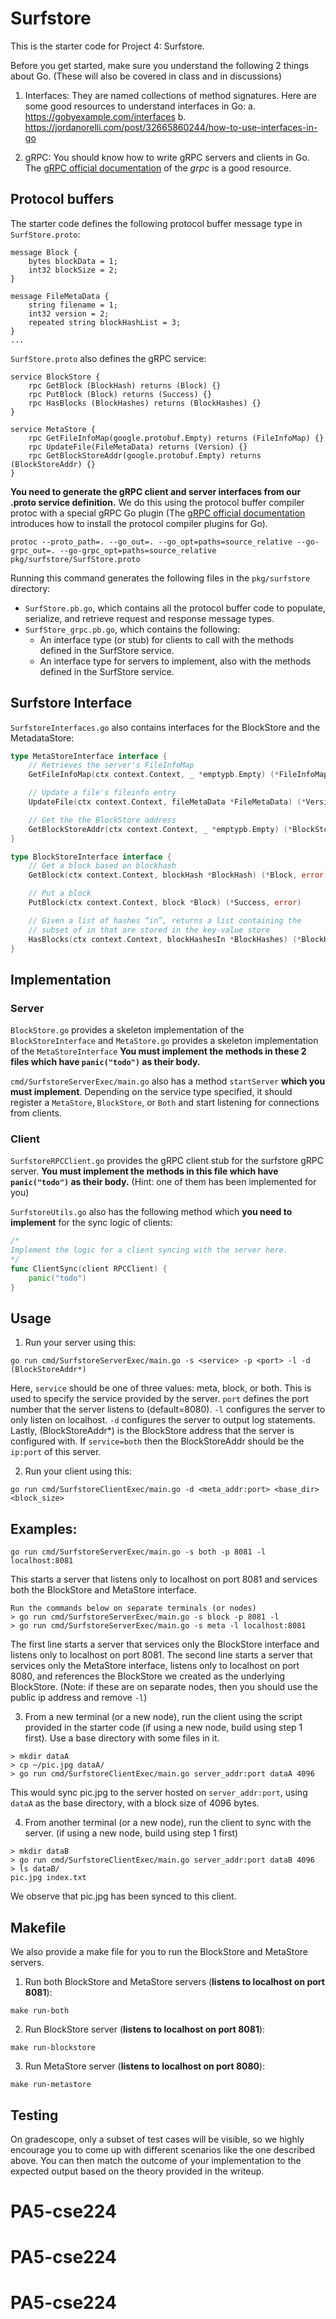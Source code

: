 # Surfstore

This is the starter code for Project 4: Surfstore.

Before you get started, make sure you understand the following 2 things about Go. (These will also be covered in class and in discussions)
1. Interfaces: They are named collections of method signatures. Here are some good resources to understand interfaces in Go:
    a. https://gobyexample.com/interfaces
    b. https://jordanorelli.com/post/32665860244/how-to-use-interfaces-in-go

2. gRPC: You should know how to write gRPC servers and clients in Go. The [gRPC official documentation](https://grpc.io/docs/languages/go/basics/) of the *grpc* is a good resource.

## Protocol buffers

The starter code defines the following protocol buffer message type in `SurfStore.proto`:

```
message Block {
    bytes blockData = 1;
    int32 blockSize = 2;
}

message FileMetaData {
    string filename = 1;
    int32 version = 2;
    repeated string blockHashList = 3;
}
...
```

`SurfStore.proto` also defines the gRPC service:
```
service BlockStore {
    rpc GetBlock (BlockHash) returns (Block) {}
    rpc PutBlock (Block) returns (Success) {}
    rpc HasBlocks (BlockHashes) returns (BlockHashes) {}
}

service MetaStore {
    rpc GetFileInfoMap(google.protobuf.Empty) returns (FileInfoMap) {}
    rpc UpdateFile(FileMetaData) returns (Version) {}
    rpc GetBlockStoreAddr(google.protobuf.Empty) returns (BlockStoreAddr) {}
}
```

**You need to generate the gRPC client and server interfaces from our .proto service definition.** We do this using the protocol buffer compiler protoc with a special gRPC Go plugin (The [gRPC official documentation](https://grpc.io/docs/languages/go/basics/) introduces how to install the protocol compiler plugins for Go).

```shell
protoc --proto_path=. --go_out=. --go_opt=paths=source_relative --go-grpc_out=. --go-grpc_opt=paths=source_relative pkg/surfstore/SurfStore.proto
```

Running this command generates the following files in the `pkg/surfstore` directory:
- `SurfStore.pb.go`, which contains all the protocol buffer code to populate, serialize, and retrieve request and response message types.
- `SurfStore_grpc.pb.go`, which contains the following:
	- An interface type (or stub) for clients to call with the methods defined in the SurfStore service.
	- An interface type for servers to implement, also with the methods defined in the SurfStore service.

## Surfstore Interface
`SurfstoreInterfaces.go` also contains interfaces for the BlockStore and the MetadataStore:

```go
type MetaStoreInterface interface {
	// Retrieves the server's FileInfoMap
	GetFileInfoMap(ctx context.Context, _ *emptypb.Empty) (*FileInfoMap, error)

	// Update a file's fileinfo entry
	UpdateFile(ctx context.Context, fileMetaData *FileMetaData) (*Version, error)

	// Get the the BlockStore address
	GetBlockStoreAddr(ctx context.Context, _ *emptypb.Empty) (*BlockStoreAddr, error)
}

type BlockStoreInterface interface {
	// Get a block based on blockhash
	GetBlock(ctx context.Context, blockHash *BlockHash) (*Block, error)

	// Put a block
	PutBlock(ctx context.Context, block *Block) (*Success, error)

	// Given a list of hashes “in”, returns a list containing the
	// subset of in that are stored in the key-value store
	HasBlocks(ctx context.Context, blockHashesIn *BlockHashes) (*BlockHashes, error)
}
```

## Implementation
### Server
`BlockStore.go` provides a skeleton implementation of the `BlockStoreInterface` and `MetaStore.go` provides a skeleton implementation of the `MetaStoreInterface` 
**You must implement the methods in these 2 files which have `panic("todo")` as their body.**

`cmd/SurfstoreServerExec/main.go` also has a method `startServer` **which you must implement**. Depending on the service type specified, it should register a `MetaStore`, `BlockStore`, or `Both` and start listening for connections from clients.

### Client
`SurfstoreRPCClient.go` provides the gRPC client stub for the surfstore gRPC server. **You must implement the methods in this file which have `panic("todo")` as their body.** (Hint: one of them has been implemented for you)

`SurfstoreUtils.go` also has the following method which **you need to implement** for the sync logic of clients:
```go
/*
Implement the logic for a client syncing with the server here.
*/
func ClientSync(client RPCClient) {
	panic("todo")
}
```
## Usage
1. Run your server using this:
```shell
go run cmd/SurfstoreServerExec/main.go -s <service> -p <port> -l -d (BlockStoreAddr*)
```
Here, `service` should be one of three values: meta, block, or both. This is used to specify the service provided by the server. `port` defines the port number that the server listens to (default=8080). `-l` configures the server to only listen on localhost. `-d` configures the server to output log statements. Lastly, (BlockStoreAddr\*) is the BlockStore address that the server is configured with. If `service=both` then the BlockStoreAddr should be the `ip:port` of this server.

2. Run your client using this:
```shell
go run cmd/SurfstoreClientExec/main.go -d <meta_addr:port> <base_dir> <block_size>
```

## Examples:
```shell
go run cmd/SurfstoreServerExec/main.go -s both -p 8081 -l localhost:8081
```
This starts a server that listens only to localhost on port 8081 and services both the BlockStore and MetaStore interface.

```shell
Run the commands below on separate terminals (or nodes)
> go run cmd/SurfstoreServerExec/main.go -s block -p 8081 -l
> go run cmd/SurfstoreServerExec/main.go -s meta -l localhost:8081
```
The first line starts a server that services only the BlockStore interface and listens only to localhost on port 8081. The second line starts a server that services only the MetaStore interface, listens only to localhost on port 8080, and references the BlockStore we created as the underlying BlockStore. (Note: if these are on separate nodes, then you should use the public ip address and remove `-l`)

3. From a new terminal (or a new node), run the client using the script provided in the starter code (if using a new node, build using step 1 first). Use a base directory with some files in it.
```shell
> mkdir dataA
> cp ~/pic.jpg dataA/ 
> go run cmd/SurfstoreClientExec/main.go server_addr:port dataA 4096
```
This would sync pic.jpg to the server hosted on `server_addr:port`, using `dataA` as the base directory, with a block size of 4096 bytes.

4. From another terminal (or a new node), run the client to sync with the server. (if using a new node, build using step 1 first)
```shell
> mkdir dataB
> go run cmd/SurfstoreClientExec/main.go server_addr:port dataB 4096
> ls dataB/
pic.jpg index.txt
```
We observe that pic.jpg has been synced to this client.

## Makefile
We also provide a make file for you to run the BlockStore and MetaStore servers.
1. Run both BlockStore and MetaStore servers (**listens to localhost on port 8081**):
```shell
make run-both
```

2. Run BlockStore server (**listens to localhost on port 8081**):
```shell
make run-blockstore
```

3. Run MetaStore server (**listens to localhost on port 8080**):
```shell
make run-metastore
```

## Testing 
On gradescope, only a subset of test cases will be visible, so we highly encourage you to come up with different scenarios like the one described above. You can then match the outcome of your implementation to the expected output based on the theory provided in the writeup.
# PA5-cse224
# PA5-cse224
# PA5-cse224
